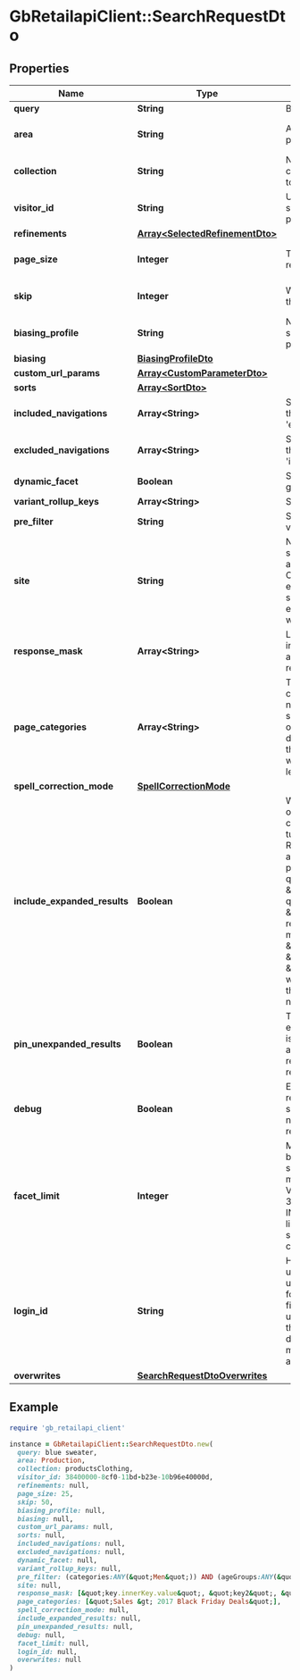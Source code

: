 # GbRetailapiClient::SearchRequestDto

## Properties

| Name | Type | Description | Notes |
| ---- | ---- | ----------- | ----- |
| **query** | **String** | Base textual search query. | [optional] |
| **area** | **String** | Area name the search is being performed in. | [optional][default to &#39;Production&#39;] |
| **collection** | **String** | Name of collection in project configuration setting which is mapped to the google retail backend. | [optional][default to &#39;default&#39;] |
| **visitor_id** | **String** | Unique identifier identifying the shopper. Will be autogenerated if not provided. | [optional] |
| **refinements** | [**Array&lt;SelectedRefinementDto&gt;**](SelectedRefinementDto.md) |  |  |
| **page_size** | **Integer** | The number of products to be returned on each page. | [optional][default to 10] |
| **skip** | **Integer** | Where in the list of products to begin the page. | [optional][default to 0] |
| **biasing_profile** | **String** | Name of a biasing profile which should be applied to the search. Takes priority over area default. | [optional] |
| **biasing** | [**BiasingProfileDto**](BiasingProfileDto.md) |  |  |
| **custom_url_params** | [**Array&lt;CustomParameterDto&gt;**](CustomParameterDto.md) |  |  |
| **sorts** | [**Array&lt;SortDto&gt;**](SortDto.md) |  |  |
| **included_navigations** | **Array&lt;String&gt;** | Set of navigation fields to include in the search result. Cannot be set if &#39;excludedNavigations&#39; is set. | [optional] |
| **excluded_navigations** | **Array&lt;String&gt;** | Set of navigation fields to exclude in the search result. Cannot be set if &#39;includedNavigations&#39; is set. | [optional] |
| **dynamic_facet** | **Boolean** | Set the specifications of dynamically generated facets. | [optional] |
| **variant_rollup_keys** | **Array&lt;String&gt;** | Set the variant rollup keys. | [optional] |
| **pre_filter** | **String** | Set of the prefilter specifications value. | [optional] |
| **site** | **String** | Name of site filter. If not specified, the specified area&#39;s default site will be applied if configured in Command Center. To not use default specify empty value i.e.\&quot;\&quot;.  If the site doesn&#39;t exist then the search will execute without the site filter and a warning will be provided. | [optional] |
| **response_mask** | **Array&lt;String&gt;** | List with fields which should be included in metadata object associated with each record in response. | [optional] |
| **page_categories** | **Array&lt;String&gt;** | The categories associated with a category page. Required for category navigation queries to achieve good search quality. To represent full path of category, use &#39;&gt;&#39; sign to separate different hierarchies. If &#39;&gt;&#39; is part of the category name, please replace it with other character(s).Max item length &#x3D; 1. | [optional] |
| **spell_correction_mode** | [**SpellCorrectionMode**](SpellCorrectionMode.md) |  | [optional] |
| **include_expanded_results** | **Boolean** | When a shopper uses an ambiguous or a multi-word search phrase, they can get an empty response. After turning on include expanded results, Retail Search analyzes the request and returns the expanded list of products based on the parsed search query. For example, if you search \&quot;Google Pixel 5\&quot; without query expansion, you might only get \&quot;google_pixel_5\&quot; in the result. With query expansion, you might get \&quot;google_pixel_4a_with_5g\&quot;, \&quot;google_pixel_4a\&quot; and \&quot;google_pixel_5_case\&quot; as well.The default value is configured in the tenant settings or true if there is no such setting | [optional] |
| **pin_unexpanded_results** | **Boolean** | This configuration depends on include expanded results settings. If this field is set to true,unexpanded products are always at the top of the search results, followed  by the expanded results. Default value: true | [optional] |
| **debug** | **Boolean** | Enable additional debug info in response.  Note: attaching debug info significantly affects performance. Is not supposed to be used for large requests.   | [optional] |
| **facet_limit** | **Integer** | Maximum of facet values that should be returned for this facet. If not specified, defaults to 20. The maximum allowed value is 300. Values above 300 will be coerced to 300.  If this field is negative, an INVALID_ARGUMENT is returned.  This limit (300) is configured on Google side, but Google have an ability to change it for specific project.  | [optional] |
| **login_id** | **String** | Highly recommended for logged-in users. Unique identifier for logged-in user, such as a user name. Don&#39;t set for anonymous users.  Don&#39;t set the field to the same fixed ID for different users. This mixes the event history of those users together, which results in degraded model quality.  The field must be a UTF-8 encoded string with a length limit of 128 characters.  | [optional] |
| **overwrites** | [**SearchRequestDtoOverwrites**](SearchRequestDtoOverwrites.md) |  | [optional] |

## Example

```ruby
require 'gb_retailapi_client'

instance = GbRetailapiClient::SearchRequestDto.new(
  query: blue sweater,
  area: Production,
  collection: productsClothing,
  visitor_id: 38400000-8cf0-11bd-b23e-10b96e40000d,
  refinements: null,
  page_size: 25,
  skip: 50,
  biasing_profile: null,
  biasing: null,
  custom_url_params: null,
  sorts: null,
  included_navigations: null,
  excluded_navigations: null,
  dynamic_facet: null,
  variant_rollup_keys: null,
  pre_filter: (categories:ANY(&quot;Men&quot;)) AND (ageGroups:ANY(&quot;adult&quot;)) AND (price: IN(150, 200)),
  site: null,
  response_mask: [&quot;key.innerKey.value&quot;, &quot;key2&quot;, &quot;key.innerKey2.value2&quot;],
  page_categories: [&quot;Sales &gt; 2017 Black Friday Deals&quot;],
  spell_correction_mode: null,
  include_expanded_results: null,
  pin_unexpanded_results: null,
  debug: null,
  facet_limit: null,
  login_id: null,
  overwrites: null
)
```

